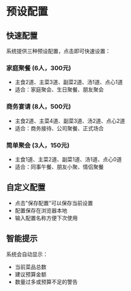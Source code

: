 # 预设配置

## 快速配置

系统提供三种预设配置，点击即可快速设置：

### 家庭聚餐 (6人，300元)
- 主食2道、主菜3道、副菜2道、汤1道、点心1道
- 适合：家庭聚会、生日聚餐、朋友聚会

### 商务宴请 (8人，500元)  
- 主食2道、主菜4道、副菜3道、汤2道、点心2道
- 适合：商务接待、公司聚餐、正式场合

### 简单聚会 (3人，150元)
- 主食1道、主菜2道、副菜1道、汤1道、点心0道  
- 适合：同事午餐、朋友小聚、情侣聚餐

## 自定义配置

- 点击"保存配置"可以保存当前设置
- 配置保存在浏览器本地
- 输入配置名称方便下次使用

## 智能提示

系统会自动显示：
- 当前菜品总数
- 建议预算金额
- 数量过多或预算不足的警告